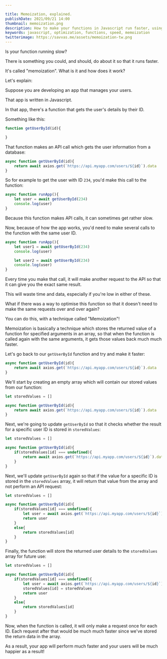 ```yaml
---

title: Memoization, explained.
publishDate: 2021/09/21 14:00
thumbnail: memoization.png
description: How to make your functions in Javascript run faster, using memoization
keywords: javascript, optimization, functions, speed, memoization
twitterimage: https://savvas.me/assets/memoization-tw.png
---
```


Is your function running slow?

There is something you could, and should, do about it so that it runs faster.

It's called "memoization". What is it and how does it work?

Let's explain:

Suppose you are developing an app that manages your users.

That app is written in Javascript.

In that app, there's a function that gets the user's details by their ID.

Something like this:

```js
function getUserById(id){

}
```

That function makes an API call which gets the user information from a database:

```js
async function getUserById(id){
    return await axios.get(`https://api.myapp.com/users/${id}`).data
}
```

So for example to get the user with ID `234`, you'd make this call to the function:

```js
async function runApp(){
    let user = await getUserById(234)
    console.log(user)
}
```

Because this function makes API calls, it can sometimes get rather slow. 

Now, because of how the app works, you'd need to make several calls to the function with the same user ID.

```js
async function runApp(){
    let user1 = await getUserById(234)
    console.log(user)

    let user2 = await getUserById(234)
    console.log(user)
}
```

Every time you make that call, it will make another request to the API so that it can give you the exact same result.

This will waste time and data, especially if you're low in either of these.

What if there was a way to optimise this function so that it doesn't need to make the same requests over and over again?

You can do this, with a technique called "Memoization"!

Memoization is basically a technique which stores the returned value of a function for specified arguments in an array, so that when the function is called again with the same arguments, it gets those values back much much faster.

Let's go back to our `getUserById` function and try and make it faster:

```js
async function getUserById(id){
    return await axios.get(`https://api.myapp.com/users/${id}`).data
}
```

We'll start by creating an empty array which will contain our stored values from our function:

```js
let storedValues = []

async function getUserById(id){
    return await axios.get(`https://api.myapp.com/users/${id}`).data
}
```

Next, we're going to update `getUserById` so that it checks whether the result for a specific user ID is stored in `storedValues`:

```js
let storedValues = []

async function getUserById(id){
    if(storedValues[id] === undefined){
        return await axios.get(`https://api.myapp.com/users/${id}`).data
    }
}
```

Next, we'll update `getUserById` again so that if the value for a specific ID is stored in the `storedValues` array, it will return that value from the array and not perform an API request:

```js
let storedValues = []

async function getUserById(id){
    if(storedValues[id] === undefined){
        let user = await axios.get(`https://api.myapp.com/users/${id}`).data
        return user
    }
    else{
        return storedValues[id]
    }
}
```

Finally, the function will store the returned user details to the `storedValues` array for future use:

```js
let storedValues = []

async function getUserById(id){
    if(storedValues[id] === undefined){
        let user = await axios.get(`https://api.myapp.com/users/${id}`).data
        storedValues[id] = storedValues
        return user
    }
    else{
        return storedValues[id]
    }
}
```

Now, when the function is called, it will only make a request once for each ID. Each request after that would be much much faster since we've stored the return data in the array.

As a result, your app will perform much faster and your users will be much happier as a result!